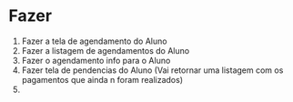 # Fazer

1. Fazer a tela de agendamento do Aluno
2. Fazer a listagem de agendamentos do Aluno
3. Fazer o agendamento info para o Aluno 
4. Fazer tela de pendencias do Aluno (Vai retornar uma listagem com os pagamentos que ainda n foram realizados)
5. 